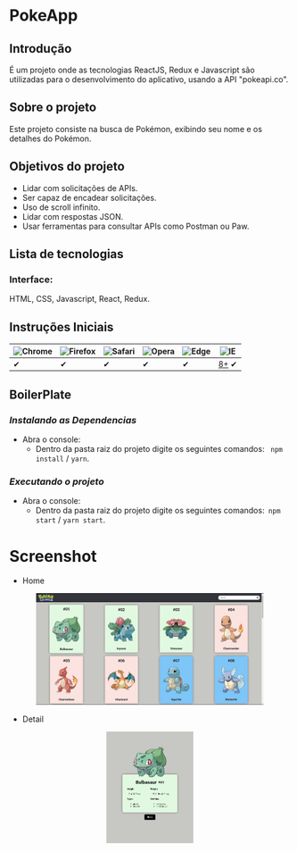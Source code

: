 # PokeApp

## Introdução

É um projeto onde as tecnologias ReactJS, Redux e Javascript são utilizadas para
o desenvolvimento do aplicativo, usando a API "pokeapi.co".

## Sobre o projeto

Este projeto consiste na busca de Pokémon, exibindo seu nome e os detalhes do Pokémon.

## Objetivos do projeto

- Lidar com solicitações de APIs.
- Ser capaz de encadear solicitações.
- Uso de scroll infinito.
- Lidar com respostas JSON.
- Usar ferramentas para consultar APIs como Postman ou Paw.

## Lista de tecnologias

### Interface:

HTML, CSS, Javascript, React, Redux.

## Instruções Iniciais

![Chrome](https://raw.github.com/alrra/browser-logos/master/src/chrome/chrome_48x48.png) | ![Firefox](https://raw.github.com/alrra/browser-logos/master/src/firefox/firefox_48x48.png) | ![Safari](https://raw.github.com/alrra/browser-logos/master/src/safari/safari_48x48.png) | ![Opera](https://raw.github.com/alrra/browser-logos/master/src/opera/opera_48x48.png) | ![Edge](https://raw.github.com/alrra/browser-logos/master/src/edge/edge_48x48.png) | ![IE](https://raw.github.com/alrra/browser-logos/master/src/archive/internet-explorer_9-11/internet-explorer_9-11_48x48.png) |
--- | --- | --- | --- | --- | --- |
✔ | ✔ | ✔ | ✔ | ✔ | [8+](#internet-explorer-8) ✔ |

## BoilerPlate

### _Instalando as Dependencias_

- Abra o console:
  - Dentro da pasta raiz do projeto digite os seguintes comandos: ` npm install` / `yarn`.

### _Executando o projeto_

- Abra o console:
  - Dentro da pasta raiz do projeto digite os seguintes comandos:` npm start` / `yarn start`.

# Screenshot

- Home
<p align = "center"> <img height = "200" src = "https://github.com/vittz1/PokeAPI/blob/master/src/images/screen1.PNG" /> </p>

- Detail
<p align = "center"> <img height = "200" src = "https://github.com/vittz1/PokeAPI/blob/master/src/images/screen2.PNG" /> </p>

